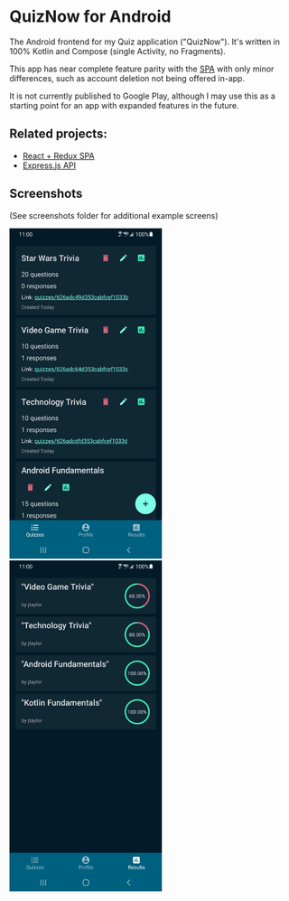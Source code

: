# QuizNow for Android

The Android frontend for my Quiz application ("QuizNow"). It's written in 100% Kotlin and Compose (single Activity, no Fragments).

This app has near complete feature parity with the [SPA](https://github.com/jtaylorsoftware/quizapp-web) with only minor differences, such as account deletion not being offered in-app.

It is not currently published to Google Play, although I may use this as a starting point for an app with expanded features in the future.

## Related projects:

- [React + Redux SPA](https://github.com/jtaylorsoftware/quizapp-web)
- [Express.js API](https://github.com/jtaylorsoftware/quizapp-api)

## Screenshots

(See screenshots folder for additional example screens)

<div class="screenshots">
  <img src="screenshots/profile_quizzes_dark.png" alt="Profile quiz list screen" width="270">
  <img src="screenshots/profile_quiz_results_dark.png" alt="Profile quiz result list screen" width="270">
</div>
